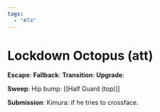```yaml
---
tags:
  - "#T4"
---
```


# Lockdown Octopus (att)

**Escape**:
**Fallback**:
**Transition**:
**Upgrade**:

**Sweep**:
Hip bump: [[Half Guard (top)]]

**Submission**:
Kimura: if he tries to crossface.
